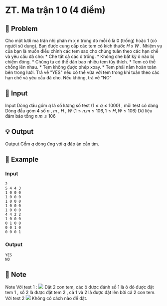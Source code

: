 # ZT. Ma trận 1 0 (4 điểm)

## 📖 Problem

Cho một lưới ma trận nhị phân m x n trong đó mỗi ô là 0 (trống) hoặc 1 (có người sử dụng).
Bạn được cung cấp các tem có kích thước
$H$
x
$W$
. Nhiệm vụ của bạn là muốn điều chỉnh các tem sao cho chúng tuân theo các hạn chế và yêu cầu đã cho:
*
Che tất cả các ô trống.
*
Không che bất kỳ ô nào bị chiếm đóng.
*
Chúng ta có thể dán bao nhiêu tem tùy thích.
*
Tem có thể chồng lên nhau.
*
Tem không được phép xoay.
*
Tem phải nằm hoàn toàn bên trong lưới.
Trả về "YES" nếu có thể vừa với tem trong khi tuân theo các hạn chế và yêu cầu đã cho. Nếu không, trả về "NO"


## 🧩 Input

Input
Dòng đầu gồm
$q$
là số lượng số test
$(1 ≤q≤ 1000)$
, mỗi test có dang
Dòng đầu gòm
$4$
số
$n$
,
$m$
,
$H$
,
$W$
$(1 ≤n.m≤ 106, 1 ≤H,W≤ 106)$
Dữ liệu đảm bảo tổng
$n.m≤ 106$


## 💡 Output

Output
Gồm
$q$
dòng ứng với
$q$
đáp án cần tìm.


## 🧠 Example

### Input

```text
2
5 4 4 3
1 0 0 0
1 0 0 0
1 0 0 0
1 0 0 0
1 0 0 0
4 4 2 2
1 0 0 0
0 1 0 0
0 0 1 0
0 0 0 1
```

### Output

```text
YES
NO
```



## 📝 Note

Note
Với test
$1$
:
![](https://espresso.codeforces.com/f2e0f407e6db3f45b1095719e045182623722cbb.png)
Đặt
$2$
con tem, các ô được đánh số 1 là ô đó được đặt tem
$1$
, số
$2$
là được đặt tem
$2$
, cả
$1$
và
$2$
là được đặt lên bởi cả
$2$
con tem.
Với test
$2$
![](https://espresso.codeforces.com/35ecc5857d0a37926d5323e77cf6d3539b55f60c.png)
Không có cách nào để đặt.

